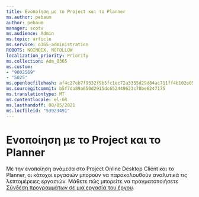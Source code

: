 ```yaml
---
title: Ενοποίηση με το Project και το Planner
ms.author: pebaum
author: pebaum
manager: scotv
ms.audience: Admin
ms.topic: article
ms.service: o365-administration
ROBOTS: NOINDEX, NOFOLLOW
localization_priority: Priority
ms.collection: Adm_O365
ms.custom:
- "9002569"
- "5025"
ms.openlocfilehash: af4c27eb7f9332f9b5fc1ec72a3355d29d84ac711ff4b102e0550d413772cf2f
ms.sourcegitcommit: b5f7da89a650d2915dc652449623c78be6247175
ms.translationtype: MT
ms.contentlocale: el-GR
ms.lasthandoff: 08/05/2021
ms.locfileid: "53923491"
---
```

# <a name="project-and-planner-integration"></a>Ενοποίηση με το Project και το Planner

Με την ενοποίηση ανάμεσα στο Project Online Desktop Client και το Planner, οι κάτοχοι εργασιών μπορούν να παρακολουθούν αναλυτικά τις λεπτομέρειες εργασιών. Μάθετε πώς μπορείτε να πραγματοποιήσετε [Σύνδεση προγραμμάτων σε μια εργασία του έργου](https://www.microsoft.com/microsoft-365/blog/2017/10/30/introducing-new-ways-to-work-in-microsoft-project/).
